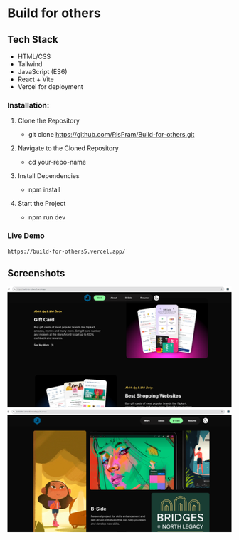 # Build for others

## Tech Stack

- HTML/CSS
- Tailwind
- JavaScript (ES6)
- React + Vite
- Vercel for deployment

### Installation:

1. Clone the Repository

   - git clone https://github.com/RisPram/Build-for-others.git

2. Navigate to the Cloned Repository

   - cd your-repo-name

3. Install Dependencies

   - npm install

4. Start the Project
   - npm run dev

### Live Demo

    https://build-for-others5.vercel.app/

## Screenshots

![About Page Screenshot](https://github.com/RisPram/Build-for-others/blob/main/src/Assets/images/AboutMe/projectimageA.png)
![Business Page Screenshot](https://github.com/RisPram/Build-for-others/blob/main/src/Assets/images/AboutMe/projectimageB.png)
